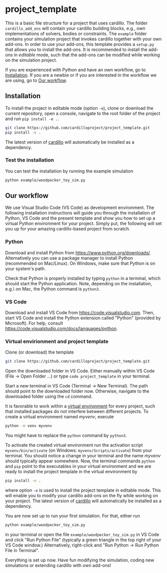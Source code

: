 # project_template

This is a basic file structure for a project that uses cardillo. The folder `cardillo_add_ons` will contain your cardillo building blocks, e.g., own implementations of solvers, bodies or constraints. The `example` folder contains your simulation project that invokes cardillo together with your own add-ons. In order to use your add-ons, this template provides a `setup.py` that allows you to install the add-ons. It is recommended to install the add-ons in *editable* mode, such that the add-ons can be modified while working on the simulation project.

If you are experienced with Python and have an own workflow, go to [Installation](#installation). If you are a newbie or if you are interested in the workflow we are using, go to [Our workflow](#our-workflow).

## Installation
To install the project in editable mode (option `-e`), clone or download the current repository, open a console, navigate to the root folder of the project and run `pip install -e .`.

```bash
git clone https://github.com/cardilloproject/project_template.git
pip install -e .
```

The latest version of [cardillo](https://github.com/cardilloproject/cardillo) will automatically be installed as a dependency.

### Test the installation

You can test the installation by running the example simulation
```bash
python example/woodpecker_toy_sim.py
```

## Our workflow

We use Visual Studio Code (VS Code) as development environment. The following installation instructions will guide you through the installation of Python, VS Code and the present template and show you how to set up a virtual Python environment for your project. Simply put, the following will set you up for your amazing cardillo-based project from scratch. 

### Python

Download and install Python from https://www.python.org/downloads/. Alternatively you can use a package manager to install Python (recommended on Mac/Linux). On Windows, make sure that Python is on your system's path.

Check that Python is properly installed by typing `python` in a terminal, which should start the Python application. Note, depending on the installation, e.g.\ on Mac, the Python command is `python3`. 

### VS Code

Download and install VS Code from https://code.visualstudio.com. Then, start VS Code and install the Python extension called "Python" (provided by Microsoft). For help, consult https://code.visualstudio.com/docs/languages/python.

### Virtual envirionment and project template

Clone (or download) the template
```bash
git clone https://github.com/cardilloproject/project_template.git
```

Open the downloaded folder in VS Code. Either manually within VS Code (File $\to$ Open Folder ...) or type `code project_template` in your terminal.

Start a new terminal in VS Code (Terminal $\to$ New Terminal). The path should point to the downloaded folder now. Otherwise, navigate to the downloaded folder using the `cd` command.

It is favorable to work within a [virtual environment](https://docs.python.org/3/library/venv.html) for every project, such that installed packages do not interfere between different projects. To create a virtual environment named *myvenv*, execute
```bash
python -m venv myvenv
```
You might have to replace the `python` command by `python3`.

To activate the created virtual environment run the activation script `myvenv/bin/activate` (on Windows: `myvenv/Scripts/activate`) from your terminal. You should notice a change in your terminal and the name *myvenv* should typically appear somewhere. Now, the terminal commands `python` and `pip` point to the executables in your virtual environment and we are ready to install the project template in the virtual environment by
```bash
pip install -e .
```
where option `-e` is used to install the project template in editable mode. This will enable you to modify your cardillo add-ons on the fly while working on your project. The latest version of [cardillo](https://github.com/cardilloproject/cardillo) will automatically be installed as a dependency.

You are now set up to run your first simulation. For that, either run
```bash
python example/woodpecker_toy_sim.py
```
in your terminal or open the file `example/woodpecker_toy_sim.py` in VS Code and click "Run Python File" (typically a green triangle in the top right of your VS Code window.) Alternatively, right-click and "Run Python $\to$ Run Python File in Terminal".

Everything is set up now. Have fun modifying the simulation, coding new simulations or extending cardillo with own add-ons!

